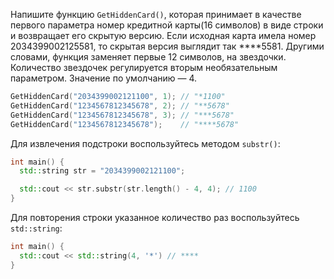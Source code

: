 Напишите функцию `GetHiddenCard()`, которая принимает в качестве первого параметра номер кредитной карты(16 символов) в виде строки и возвращает его скрытую версию.  Если исходная карта имела номер 2034399002125581, то скрытая версия выглядит так ****5581. Другими словами, функция заменяет первые 12 символов, на звездочки. Количество звездочек регулируется вторым необязательным параметром. Значение по умолчанию — 4.

```cpp
GetHiddenCard("2034399002121100", 1); // "*1100"
GetHiddenCard("1234567812345678", 2); // "**5678"
GetHiddenCard("1234567812345678", 3); // "***5678"
GetHiddenCard("1234567812345678");    // "****5678"
```

Для извлечения подстроки воспользуйтесь методом `substr()`:

```cpp
int main() { 
  std::string str = "2034399002121100";

  std::cout << str.substr(str.length() - 4, 4); // 1100
}
```

Для повторения строки указанное количество раз воспользуйтесь `std::string`:

```cpp
int main() { 
  std::cout << std::string(4, '*') // ****
}
```
